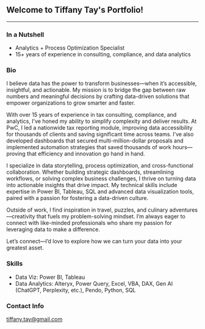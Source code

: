 ## Welcome to Tiffany Tay's Portfolio!

---

### In a Nutshell

- Analytics + Process Optimization Specialist
- 15+ years of experience in consulting, compliance, and data analytics

### Bio

I believe data has the power to transform businesses—when it’s accessible, insightful, and actionable. My mission is to bridge the gap between raw numbers and meaningful decisions by crafting data-driven solutions that empower organizations to grow smarter and faster. 

With over 15 years of experience in tax consulting, compliance, and analytics, I’ve honed my ability to simplify complexity and deliver results. At PwC, I led a nationwide tax reporting module, improving data accessibility for thousands of clients and saving significant time across teams. I’ve also developed dashboards that secured multi-million-dollar proposals and implemented automation strategies that saved thousands of work hours—proving that efficiency and innovation go hand in hand. 

I specialize in data storytelling, process optimization, and cross-functional collaboration. Whether building strategic dashboards, streamlining workflows, or solving complex business challenges, I thrive on turning data into actionable insights that drive impact. My technical skills include expertise in Power BI, Tableau, SQL and advanced data visualization tools, paired with a passion for fostering a data-driven culture. 

Outside of work, I find inspiration in travel, puzzles, and culinary adventures—creativity that fuels my problem-solving mindset. I’m always eager to connect with like-minded professionals who share my passion for leveraging data to make a difference. 

Let’s connect—I’d love to explore how we can turn your data into your greatest asset.

### Skills

- Data Viz: Power BI, Tableau
- Data Analytics: Alteryx, Power Query, Excel, VBA, DAX, Gen AI (ChatGPT, Perplexity, etc.), Pendo, Python, SQL

### Contact Info

tiffany.tay@gmail.com
